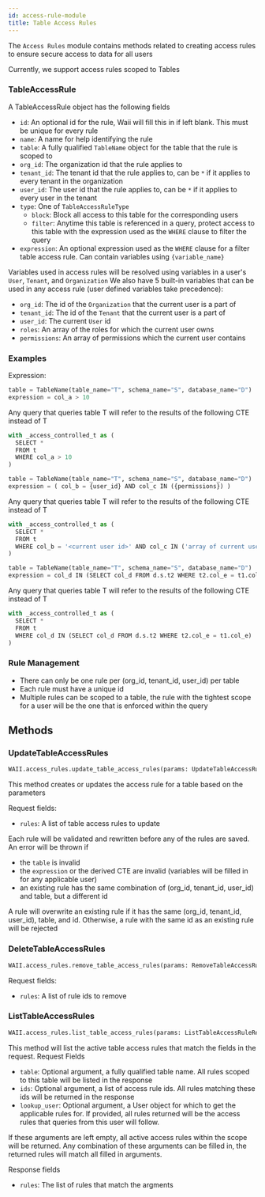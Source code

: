 ```yaml
---
id: access-rule-module
title: Table Access Rules
---
```



The `Access Rules` module contains methods related to creating access rules to ensure secure access to data for all users

Currently, we support access rules scoped to Tables

### TableAccessRule

A TableAccessRule object has the following fields
- `id`: An optional id for the rule, Waii will fill this in if left blank. This must be unique for every rule
- `name`: A name for help identifying the rule
- `table`: A fully qualified `TableName` object for the table that the rule is scoped to
- `org_id`: The organization id that the rule applies to
- `tenant_id`: The tenant id that the rule applies to, can be `*` if it applies to every tenant in the organization
- `user_id`: The user id that the rule applies to, can be `*` if it applies to every user in the tenant
- `type`: One of `TableAccessRuleType`
  - `block`: Block all access to this table for the corresponding users
  - `filter`: Anytime this table is referenced in a query, protect access to this table with the expression used as the `WHERE` clause to filter the query
- `expression`: An optional expression used as the `WHERE` clause for a filter table access rule. Can contain variables using `{variable_name}`

Variables used in access rules will be resolved using variables in a user's `User`, `Tenant`, and `Organization`
We also have 5 built-in variables that can be used in any access rule (user defined variables take precedence):
- `org_id`: The id of the `Organization` that the current user is a part of
- `tenant_id`: The id of the `Tenant` that the current user is a part of
- `user_id`: The current `User` id
- `roles`: An array of the roles for which the current user owns
- `permissions`: An array of permissions which the current user contains

### Examples
Expression: 
```python
table = TableName(table_name="T", schema_name="S", database_name="D")
expression = col_a > 10
```
Any query that queries table T will refer to the results of the following CTE instead of T
```python
with _access_controlled_t as (
  SELECT *
  FROM t 
  WHERE col_a > 10
)
```

```python
table = TableName(table_name="T", schema_name="S", database_name="D")
expression = ( col_b = {user_id} AND col_c IN ({permissions}) )
```
Any query that queries table T will refer to the results of the following CTE instead of T
```python
with _access_controlled_t as (
  SELECT *
  FROM t 
  WHERE col_b = '<current user id>' AND col_c IN ('array of current user permissions')
)
```

```python
table = TableName(table_name="T", schema_name="S", database_name="D")
expression = col_d IN (SELECT col_d FROM d.s.t2 WHERE t2.col_e = t1.col_e)
```
Any query that queries table T will refer to the results of the following CTE instead of T
```python
with _access_controlled_t as (
  SELECT *
  FROM t 
  WHERE col_d IN (SELECT col_d FROM d.s.t2 WHERE t2.col_e = t1.col_e)
)
```

### Rule Management
- There can only be one rule per (org_id, tenant_id, user_id) per table
- Each rule must have a unique id
- Multiple rules can be scoped to a table, the rule with the tightest scope for a user will be the one that is enforced within the query

## Methods

### UpdateTableAccessRules

```python
WAII.access_rules.update_table_access_rules(params: UpdateTableAccessRuleRequest)
```

This method creates or updates the access rule for a table based on the parameters

Request fields:
- `rules`: A list of table access rules to update

Each rule will be validated and rewritten before any of the rules are saved. An error will be thrown if
- the `table` is invalid
- the `expression` or the derived CTE are invalid (variables will be filled in for any applicable user)
- an existing rule has the same combination of (org_id, tenant_id, user_id) and table, but a different id

A rule will overwrite an existing rule if it has the same (org_id, tenant_id, user_id), table, and id. 
Otherwise, a rule with the same id as an existing rule will be rejected

### DeleteTableAccessRules
```python
WAII.access_rules.remove_table_access_rules(params: RemoveTableAccessRuleRequest)
```
Request fields:
- `rules`: A list of rule ids to remove

### ListTableAccessRules
```python
WAII.access_rules.list_table_access_rules(params: ListTableAccessRuleRequest) -> ListTableAccessRuleResponse
```

This method will list the active table access rules that match the fields in the request.
Request Fields
- `table`: Optional argument, a fully qualified table name. All rules scoped to this table will be listed in the response
- `ids`: Optional argument, a list of access rule ids. All rules matching these ids will be returned in the response
- `lookup_user`: Optional argument, a User object for which to get the applicable rules for. If provided, all rules returned will be the access rules that queries from this user will follow.

If these arguments are left empty, all active access rules within the scope will be returned.
Any combination of these arguments can be filled in, the returned rules will match all filled in arguments.

Response fields
- `rules`: The list of rules that match the argments

